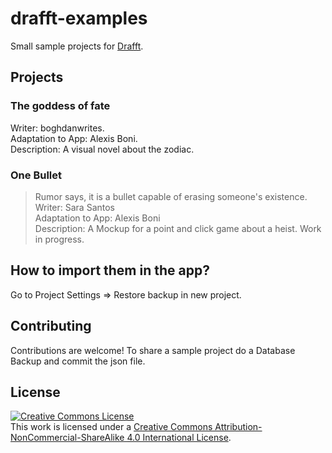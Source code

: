 # drafft-examples

Small sample projects for [Drafft](https://baj.itch.io/drafft).

## Projects

### The goddess of fate

Writer: boghdanwrites.  
Adaptation to App: Alexis Boni.  
Description: A visual novel about the zodiac.  

### One Bullet

> Rumor says, it is a bullet capable of erasing someone's existence.  
Writer: Sara Santos  
Adaptation to App: Alexis Boni  
Description: A Mockup for a point and click game about a heist. Work in progress.  

## How to import them in the app?
Go to Project Settings => Restore backup in new project.  

## Contributing
Contributions are welcome! To share a sample project do a Database Backup and commit the json file.  

## License
<a rel="license" href="http://creativecommons.org/licenses/by-nc-sa/4.0/"><img alt="Creative Commons License" style="border-width:0" src="https://i.creativecommons.org/l/by-nc-sa/4.0/88x31.png" /></a><br />This work is licensed under a <a rel="license" href="http://creativecommons.org/licenses/by-nc-sa/4.0/">Creative Commons Attribution-NonCommercial-ShareAlike 4.0 International License</a>.


